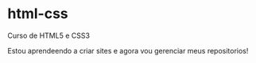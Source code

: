# html-css
 Curso de HTML5 e CSS3

 Estou aprendeendo a criar sites e agora vou gerenciar meus repositorios!
